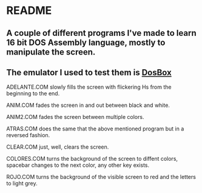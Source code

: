 # README

## A couple of different programs I've made to learn 16 bit DOS Assembly language, mostly to manipulate the screen.
## The emulator I used to test them is [DosBox](http://dosbox.com)

ADELANTE.COM slowly fills the screen with flickering Hs from the beginning to the end.

ANIM.COM fades the screen in and out between black and white.

ANIM2.COM fades the screen between multiple colors.

ATRAS.COM does the same that the above mentioned program but in a reversed fashion.

CLEAR.COM just, well, clears the screen.

COLORES.COM turns the background of the screen to diffent colors, spacebar changes to the next color, any other key exists.

ROJO.COM turns the background of the visible screen to red and the letters to light grey.


